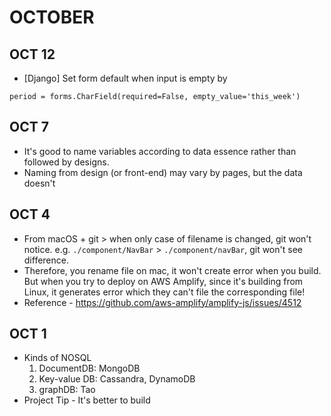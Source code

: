 # OCTOBER


## OCT 12
- [Django] Set form default when input is empty by
```
period = forms.CharField(required=False, empty_value='this_week')
```
## OCT 7
- It's good to name variables according to data essence rather than followed by designs.
- Naming from design (or front-end) may vary by pages, but the data doesn't

## OCT 4

- From macOS + git > when only case of filename is changed, git won't notice. e.g. `./component/NavBar` > `./component/navBar`, git won't see difference.
- Therefore, you rename file on mac, it won't create error when you build. But when you try to deploy on AWS Amplify, since it's building from Linux, it generates error which they can't file the corresponding file!
- Reference - https://github.com/aws-amplify/amplify-js/issues/4512

## OCT 1

- Kinds of NOSQL
  1. DocumentDB: MongoDB
  2. Key-value DB: Cassandra, DynamoDB
  3. graphDB: Tao
- Project Tip - It's better to build
